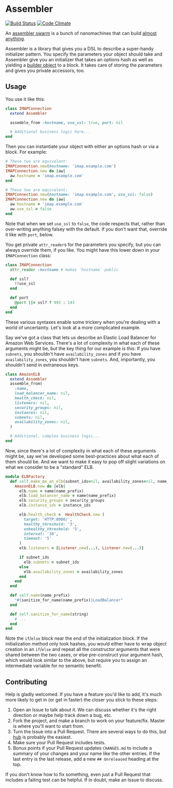 # Assembler
[![Build Status](https://travis-ci.org/benhamill/assembler.png)](https://travis-ci.org/benhamill/assembler)
[![Code Climate](https://codeclimate.com/github/benhamill/assembler.png)](https://codeclimate.com/github/benhamill/assembler)

An [assembler swarm](http://en.wikipedia.org/wiki/Molecular_assembler) is a
bunch of nanomachines that can build [almost anything](http://en.wikipedia.org/wiki/Molecular_nanotechnology#Assemblers_versus_nanofactories).

Assembler is a library that gives you a DSL to describe a super-handy
initializer pattern. You specify the parameters your object should take and
Assembler give you an initializer that takes an options hash as well as yielding
a [builder object](http://c2.com/cgi/wiki?BuilderPattern) to a block. It takes
care of storing the parameters and gives you private accessors, too.


## Usage

You use it like this:

```ruby
class IMAPConnection
  extend Assembler

  assemble_from :hostname, use_ssl: true, port: nil

  # Additional business logic here...
end
```

Then you can instantiate your object with either an options hash or via a block.
For example:

```ruby
# These two are equivalent:
IMAPConnection.new(hostname: 'imap.example.com')
IMAPConnection.new do |aw|
  aw.hostname = 'imap.example.com'
end

# These two are equivalent:
IMAPConnection.new(hostname: 'imap.example.com', use_ssl: false)
IMAPConnection.new do |aw|
  aw.hostname = 'imap.example.com'
  aw.use_ssl = false
end
```

Note that when we set `use_ssl` to `false`, the code respects that, rather than
over-writing anything falsey with the default. If you don't want that, override
it like with `port`, below.

You get private `attr_reader`s for the parameters you specify, but you can
always override them, if you like. You might have this lower down in your
`IMAPConnection` class:

```ruby
class IMAPConnection
  attr_reader :hostname # makes `hostname` public

  def ssl?
    !!use_ssl
  end

  def port
    @port ||= ssl? ? 993 : 143
  end
end
```

These various syntaxes enable some trickery when you're dealing with a world of
uncertainty. Let's look at a more complicated example.

Say we've got a class that lets us describe an Elastic Load Balancer for Amazon
Web Services. There's a lot of complexity in what each of these arguments might
be, but the key thing for our example is this: If you have `subnets`, you
shouldn't have `availability_zones` and if you have `availability_zones`, you
shouldn't have `subnets`. And, importantly, you shouldn't send in extraneous
keys.

```ruby
class AmazonELB
  extend Assembler
  assemble_from(
    :name,
    load_balancer_name: nil,
    health_check: nil,
    listeners: nil,
    security_groups: nil,
    instances: nil,
    subnets: nil,
    availability_zones: nil,
  )

  # Additional, complex business logic...
end
```

Now, since there's a lot of complexity in what each of these arguments might be,
say we've developed some best-practices about what each of them should be. And
we want to make it easy to pop off slight variations on what we consider to be a
"standard" ELB.

``` ruby
module ELBFactory
  def self.make_me_an_elb(subnet_ids=nil, availability_zones=nil, name_prefix='', instance_ids=[], security_groups=[])
    AmazonELB.new do |elb|
      elb.name = name(name_prefix)
      elb.load_balancer_name = name(name_prefix)
      elb.security_groups = security_groups
      elb.instance_ids = instance_ids

      elb.health_check =  HealthCheck.new (
        target: 'HTTP:8000/',
        healthy_threshold: '3',
        unhealthy_threshold: '5',
        interval: '30',
        timeout: '5'
      )
      elb.listeners = [Listener.new(...), Listener.new(...)]

      if subnet_ids
        elb.subnets = subnet_ids
      else
        elb.availability_zones = availability_zones
      end
    end
  end

  def self.name(name_prefix)
    "#{sanitize_for_name(name_prefix)}LoadBalancer"
  end

  def self.sanitize_for_name(string)
    # ...
  end
end
```

Note the `if`/`else` block near the end of the initialization block. If the
initialization method only took hashes, you would either have to wrap object
creation in an `if`/`else` and repeat all the constructor arguments that were
shared between the two cases, or else pre-construct your argument hash, which
would look similar to the above, but require you to assign an intermediate
variable for no semantic benefit.


## Contributing

Help is gladly welcomed. If you have a feature you'd like to add, it's much more
likely to get in (or get in faster) the closer you stick to these steps:

1. Open an Issue to talk about it. We can discuss whether it's the right
  direction or maybe help track down a bug, etc.
1. Fork the project, and make a branch to work on your feature/fix. Master is
  where you'll want to start from.
1. Turn the Issue into a Pull Request. There are several ways to do this, but
  [hub](https://github.com/defunkt/hub) is probably the easiest.
1. Make sure your Pull Request includes tests.
1. Bonus points if your Pull Request updates `CHANGES.md` to include a summary
   of your changes and your name like the other entries. If the last entry is
   the last release, add a new `## Unreleased` heading at the top.

If you don't know how to fix something, even just a Pull Request that includes a
failing test can be helpful. If in doubt, make an Issue to discuss.
